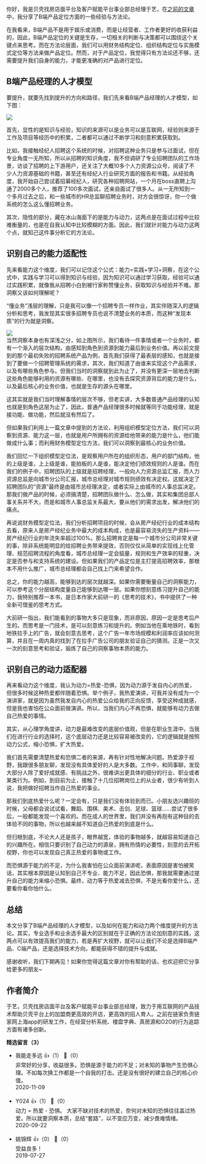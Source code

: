 你好，我是贝壳找房店面平台及客户赋能平台事业部总经理于艺，在[之前的文章](https://time.geekbang.org/column/article/72158)中，我分享了B端产品定位方面的一些经验与方法论。

在我看来，B端产品不是用于娱乐或消费，而是让经营者、工作者更好的收获利益的，因此，B端产品定位的关键是生存，一切相关的判断与决策都可以围绕这个关键点来思考。而在方法论层面，我们可以用财务结构定位、组织结构定位与实施模式定位等方法来做产品定位。然而，对于产品定位，我觉得只有方法论还不够，还需要提升我们自身的能力，才能更准确的对产品进行定位。

## B端产品经理的人才模型

要提升，就要先找到提升的方向和路径，我们先来看B端产品经理的人才模型，如下图：

![](https://static001.geekbang.org/resource/image/9c/f1/9cdd6c1c1b907798fef6910838fe1ef1.jpg?wh=664%2A397)

首先，显性的是知识与经验，知识的来源可以是业务可以是互联网，经验则来源于工作及项目等经历中的积累，二者都可以通过不断学习和刻意积累获取到。

比如，我接触经纪人招聘这个系统的时候，对招聘这种业务只是参与过面试，但在专业角度一无所知，所以从招聘的知识角度，我不但调研了专业招聘团队的工作场景，访谈了招聘的上下游用户，还关注了大概10多个人力资源公众号，阅读了不少人力资源基础的书籍，甚至还有经纪人行业研究方面的报告和书籍。从经验角度，我开始自己尝试着招募经纪人，研究各种招聘网站，一个月在boss直聘上沟通了2000多个人，推荐了100多次面试，还亲自面试了很多人。从一无所知到一个多月过去之后，和一些城市的HR总监聊招聘业务时，对方会很惊讶，你一个做系统的怎么这么懂招聘业务。

其次，隐性的部分，藏在冰山海面下的是能力与动力，这两点是在面试过程中比较难衡量的，也是在自我认知中比较模糊的方面。因此，我们就针对能力与动力这两个点，就知己这件事分析它的方法论。

## 识别自己的能力适配性

先来看能力这个维度，我们可以记住这个公式：能力=实践+学习+洞察，在这个公式中，实践与学习可以得到知识与经验，因为知识可以通过学习获取，经验可以通过实践积累，就像我从招聘小白到被行家称赞懂业务，获取知识与经验并不难。那洞察又该如何理解呢？

“懂业务”浅层的理解，只是我可以像一个招聘专员一样作业，其实伴随深入的逻辑分析和思考，我发现其实很多招聘专员也说不清楚业务的本质，而这种“发现本质”的行为就是洞察。

![](https://static001.geekbang.org/resource/image/0f/ae/0f1806fbd49061c154ad6a5799bd4dae.jpg?wh=875%2A631)  
当然洞察本身也有深浅之分，如上图所示，我们看待一件事情或者一个业务时，都有一个渐入的层次结构，由感知到角色到资源到能力最后到业务价值。再以前文提到的那个最初失败的招聘系统产品为例，首先我们获得了最表层的感知，也就是接到了要做一个招聘管理系统的需求，其次，我们知道了由谁来实现这个产品需求，以及有哪些角色参与。但我们当时的洞察就到此为止了，并没有更深一层地去判断这些角色能够利用的资源有哪些、在哪里，也没有去探究资源背后的能力是什么，以及最后核心的业务价值，也就是生存的源头在哪里。

这其实就是我们当时理解事情的层次不够，但老实讲，大多数普通产品经理的认知也就是到角色这层为止了，因此，普通产品经理很多时候就等同于功能经理，就是接功能、做功能，然后就没有然后了。

但如果我们利用上一篇文章中提到的方法论，利用组织模型定位方法，我们可以洞察到资源、能力这一层，也就是用户所拥有的资源给他带来的能力是什么，他们能做成什么事；而利用财务模型定位方法，我们可以洞察到最核心的业务价值。

我们回忆一下组织模型定位法，是观察用户所在的组织形态，用户的部门结构，他的上级是谁，上上级是谁，能拍板的人是谁，能决定他们绩效规则的人是谁。而在我们的例子中，招聘团队的上级就是招聘经理，一般向人力资源总监汇报，而人力资源总监是向城市分公司汇报，城市总经理对城市规则绩效有决定权。这就决定了招聘团队的“资源”最终是由城市总经理决定，或者实际上由城市的人事总监决定。那我们做产品的时候，必须搞清楚，招聘团队做什么、怎么做，其实和集团总部人事关系并不大，而是和城市人事总监关系最大，要从他们的需求出发，解决他们的痛点。

再说说财务模型定位法，我们分析招聘项目的时候，会从房产经纪行业的成本结构去看，原来人是房产经纪业务中最大的成本构成，也是最容易流失的生产资料——房产经纪行业的年流失率超过100%。那么招聘肯定是每一个城市分公司非常关键的事，除非系统能明显的给招聘业务带来提效，否则仅仅从简单的实现线上化管理、规范招聘流程的角度看，城市总经理一定会掂量，规则和生产效率的轻重，决定是否参与和支持系统的建设。但如果我们的产品定位是主打提高招聘效率，那根本不用什么推广，城市总经理都会自己找上门来希望合作。

总之，你的能力越高，能够到达的层次就越深。如果你需要衡量自己的洞察能力，可以参考这个分层结构度量自己能够到达哪一层。如果你想刻意练习提升自己的能力，我特别推荐一本书，是日本作家大前研一的《思考的技术》，书中提供了一种全新可借鉴的思考方式。

大前研一指出，我们能看到的事物大多只是现象，而非原因，原因一定是思考后产生的。而思考是一门技术，是可以刻意练习和提升的。例如当他在乘地铁时，看到地铁拉手上的广告，就会刻意去思考，这个广告一年市场规模和利润率应该如何测算，并且在一周内真的找到了在拉手广告公司的朋友验证自己的猜测。正是一次又一次的刻意思考和验证，锻炼了自己的洞察事物本质的能力。

## 识别自己的动力适配器

再来看动力这个维度，我认为动力=热爱-恐惧，因为动力源于发自内心的热爱，但很多时候这种热爱都伴随着恐惧。举个例子，我热爱演讲，可我并没有成为一个演讲家，就是因为虽然我发自内心的热爱公众给我的正向反馈，享受这种成就感，但是我也害怕在公众面前做演讲。所以，当我们内心不再恐惧，就能够有动力去做自己热爱的事情。

其实，从心理学角度讲，动力是最难改变的底层价值观，但是在职业生涯中，当我们在进行行业的选择时，这个底层动力还是比较容易被改变的，它的逻辑就是按照动力公式，缩小恐惧，扩大热爱。

我们首先需要清楚热爱和恐惧二者的来源，再有针对性地解决问题。热爱源于视野，我跟很多朋友聊，发现没有具体爱好的人是大多数。工作中，和同事聊，发现大部分人除了爱好成就感、有挑战之外，很难讲出更具体的细分的行业、职业或者某类行为。例如，到目前为止，接触了十几位招聘岗位上的从业者，很少有听到人说，我把做好招聘当作自己热爱的事业。

那我们到底热爱什么呢？一定会有，只是我们没有体验到而已。小朋友选兴趣班的时候，父母都会说试试看，舞蹈、围棋、美术、击剑、足球、篮球……尝试了很多后，一般都能发现一个喜欢的。而在成人的世界里，我们并没有再抱有这种目的去体验不同的事物，所以也越来越不知道自己热爱的到底是什么。

但归根到底，不论大人还是孩子，眼界越宽，体验的事物越多，就越容易知道自己的兴趣所在。相信只要识别了自己动力的源泉，拥有热情的必要性，刻意的去开拓视野，你也可以发现自己真正热爱的事物或工作。

而恐惧源于能力的不足，为什么我害怕在公众面前演讲呢，表面原因是害怕被笑话，其实根本原因是认知到自己不专业、能力不足，因此恐惧，那我就需要通过提升自己的能力来缩小恐惧。最终，动力等于热爱减去恐惧，不是光看你爱什么，还要看你看你怕什么。

## 总结

本文分享了B端产品经理的人才模型，以及如何在能力和动力两个维度提升的方法论。其实，专业选手和业余选手最大的区别就在于正确的方法论加刻意的实践，这两点可以有效提高我们的能力，若是再扩大视野，就可以让我们不论是选择B端产品、C端产品，还是选择技术方向，都能获得不错的提升与成就。

感谢收听，我们下期再见！如果你觉得这篇文章对你有帮助的话，也欢迎把它分享给更多的朋友~

## 作者简介

于艺，贝壳找房店面平台及客户赋能平台事业部总经理，致力于用互联网的产品技术帮助贝壳平台上的加盟商更高效的开店，更高效的招人育人。之前在链家负责链家网上海app的研发工作，在经营分析系统、楼盘字典、真房源和O2O的行为追踪方面有诸多创新。
<div><strong>精选留言（3）</strong></div><ul>
<li><span>我能走多远</span> 👍（1） 💬（0）<div>非常好的分享，收益很多。恐惧是源于能力的不足；对未知的事物产生恐惧心理。不如每次换工作都是一个自我的打击。还是没有很好的建立自己的核心价值。</div>2020-11-09</li><br/><li><span>Y024</span> 👍（1） 💬（0）<div>动力 = 热爱 - 恐惧。
大家不缺对技术的热爱，奈何对未知的恐惧往往盖过热爱。所以就要洞察本质，总结“套路”，以不变应万变，减少畏难情绪。</div>2020-09-22</li><br/><li><span>姚锦辉</span> 👍（0） 💬（0）<div>受益良多！</div>2019-07-27</li><br/>
</ul>